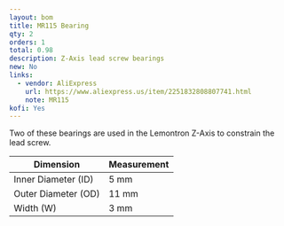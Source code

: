 ```yaml
---
layout: bom
title: MR115 Bearing
qty: 2
orders: 1
total: 0.98
description: Z-Axis lead screw bearings
new: No
links:
  - vendor: AliExpress
    url: https://www.aliexpress.us/item/2251832808807741.html
    note: MR115
kofi: Yes
---
```


Two of these bearings are used in the Lemontron Z-Axis to constrain the lead screw.

| Dimension            | Measurement |
|----------------------|-------------|
| Inner Diameter (ID)  | 5 mm        |
| Outer Diameter (OD)  | 11 mm       |                                                                                 
| Width (W)            | 3 mm        |